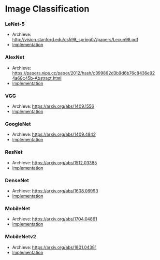 # Image Classification

### LeNet-5
- Archieve: http://vision.stanford.edu/cs598_spring07/papers/Lecun98.pdf
- [Implementation]()


### AlexNet
- Archieve: https://papers.nips.cc/paper/2012/hash/c399862d3b9d6b76c8436e924a68c45b-Abstract.html
- [Implementation]()


### VGG
- Archieve: https://arxiv.org/abs/1409.1556
- [Implementation]()


### GoogleNet
- Archieve: https://arxiv.org/abs/1409.4842
- [Implementation]()


### ResNet
- Archieve: https://arxiv.org/abs/1512.03385
- [Implementation]()


### DenseNet
- Archieve: https://arxiv.org/abs/1608.06993
- [Implementation]()


### MobileNet
- Archieve: https://arxiv.org/abs/1704.04861
- [Implementation]()


### MobileNetv2
- Archieve: https://arxiv.org/abs/1801.04381
- [Implementation]()
